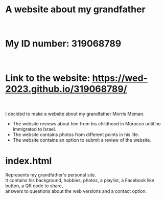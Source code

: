 # A website about my grandfather <br /> <br />

# My ID number: 319068789<br /><br />

# Link to the website: https://wed-2023.github.io/319068789/ <br /><br />

I decided to make a website about my grandfather Morris Meman.<br />
- The website reviews about him from his childhood in Morocco until he immigrated to Israel.<br />
- The website contains photos from different points in his life.<br />
- The website contains an option to submit a review of the website.<br />

# index.html <br />
Represents my grandfather's personal site. <br />
It contains his background, hobbies, photos, a playlist, a Facebook like button, a QR code to share, <br />
answers to questions about the web versions and a contact option.






